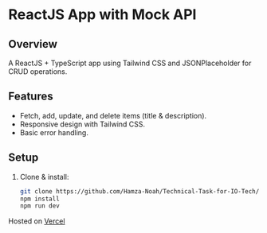 # ReactJS App with Mock API  

## Overview  
A ReactJS + TypeScript app using Tailwind CSS and JSONPlaceholder for CRUD operations.  

## Features  
- Fetch, add, update, and delete items (title & description).  
- Responsive design with Tailwind CSS.  
- Basic error handling.  

## Setup  
1. Clone & install:  
   ```sh
   git clone https://github.com/Hamza-Noah/Technical-Task-for-IO-Tech/blob/main/README.md && cd <project-folder>  
   npm install
   npm run dev

Hosted on <a href="https://technical-task-for-io-tech.vercel.app/">Vercel</a>
